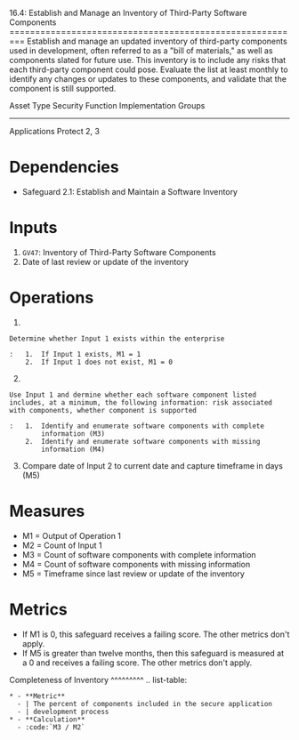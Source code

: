16.4: Establish and Manage an Inventory of Third-Party Software
Components =========================================================
Establish and manage an updated inventory of third-party components used
in development, often referred to as a "bill of materials," as well as
components slated for future use. This inventory is to include any risks
that each third-party component could pose. Evaluate the list at least
monthly to identify any changes or updates to these components, and
validate that the component is still supported. 

  Asset Type     Security Function   Implementation Groups
  -------------- ------------------- -----------------------
  Applications   Protect             2, 3

# Dependencies

-   Safeguard 2.1: Establish and Maintain a Software Inventory

# Inputs

1.  `GV47`: Inventory of Third-Party Software Components
2.  Date of last review or update of the inventory

# Operations

1.  

    Determine whether Input 1 exists within the enterprise

    :   1.  If Input 1 exists, M1 = 1
        2.  If Input 1 does not exist, M1 = 0

2.  

    Use Input 1 and dermine whether each software component listed includes, at a minimum, the following information: risk associated with components, whether component is supported

    :   1.  Identify and enumerate software components with complete
            information (M3)
        2.  Identify and enumerate software components with missing
            information (M4)

3.  Compare date of Input 2 to current date and capture timeframe in
    days (M5)

# Measures

-   M1 = Output of Operation 1
-   M2 = Count of Input 1
-   M3 = Count of software components with complete information
-   M4 = Count of software components with missing information
-   M5 = Timeframe since last review or update of the inventory

# Metrics

-   If M1 is 0, this safeguard receives a failing score. The other
    metrics don\'t apply.
-   If M5 is greater than twelve months, then this safeguard is measured
    at a 0 and receives a failing score. The other metrics don\'t apply.

Completeness of Inventory \^\^\^\^\^\^\^\^\^ .. list-table:

    * - **Metric**
      - | The percent of components included in the secure application 
      - | development process
    * - **Calculation**
      - :code:`M3 / M2`
